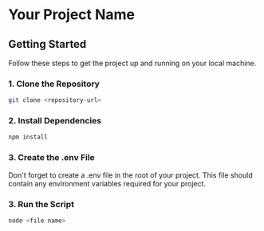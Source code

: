 # Your Project Name

## Getting Started

Follow these steps to get the project up and running on your local machine.

### 1. Clone the Repository

```bash
git clone <repository-url>
```
### 2. Install Dependencies

```bash
npm install
```
### 3. Create the .env File
Don't forget to create a .env file in the root of your project. This file should contain any environment variables required for your project.
### 3. Run the Script
```bash
node <file name>
```

